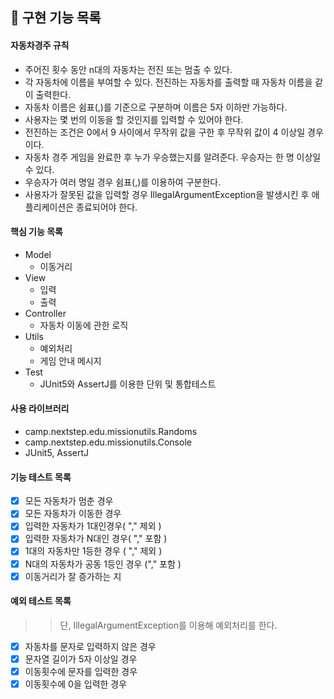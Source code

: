 ## 🚀 구현 기능 목록

#### 자동차경주 규칙
- 주어진 횟수 동안 n대의 자동차는 전진 또는 멈출 수 있다.
- 각 자동차에 이름을 부여할 수 있다. 전진하는 자동차를 출력할 때 자동차 이름을 같이 출력한다.
- 자동차 이름은 쉼표(,)를 기준으로 구분하며 이름은 5자 이하만 가능하다.
- 사용자는 몇 번의 이동을 할 것인지를 입력할 수 있어야 한다.
- 전진하는 조건은 0에서 9 사이에서 무작위 값을 구한 후 무작위 값이 4 이상일 경우이다.
- 자동차 경주 게임을 완료한 후 누가 우승했는지를 알려준다. 우승자는 한 명 이상일 수 있다.
- 우승자가 여러 명일 경우 쉼표(,)를 이용하여 구분한다.
- 사용자가 잘못된 값을 입력할 경우 IllegalArgumentException을 발생시킨 후 애플리케이션은 종료되어야 한다.

#### 핵심 기능 목록
- Model
  - 이동거리
- View
  - 입력
  - 출력
- Controller
  - 자동차 이동에 관한 로직
- Utils
  - 예외처리
  - 게임 안내 메시지
- Test 
  - JUnit5와 AssertJ를 이용한 단위 및 통합테스트

#### 사용 라이브러리
- camp.nextstep.edu.missionutils.Randoms
- camp.nextstep.edu.missionutils.Console
- JUnit5, AssertJ

#### 기능 테스트 목록
- [x] 모든 자동차가 멈춘 경우
- [x] 모든 자동차가 이동한 경우
- [x] 입력한 자동차가 1대인경우( "," 제외 )
- [x] 입력한 자동차가 N대인 경우( "," 포함 )
- [x] 1대의 자동차만 1등한 경우 ( "," 제외 )
- [x] N대의 자동차가 공동 1등인 경우 ("," 포함 )
- [x] 이동거리가 잘 증가하는 지

#### 예외 테스트 목록
>> 단, IllegalArgumentException를 이용해 예외처리를 한다.
- [x] 자동차를 문자로 입력하지 않은 경우
- [x] 문자열 길이가 5자 이상일 경우
- [x] 이동횟수에 문자를 입력한 경우
- [x] 이동횟수에 0을 입력한 경우